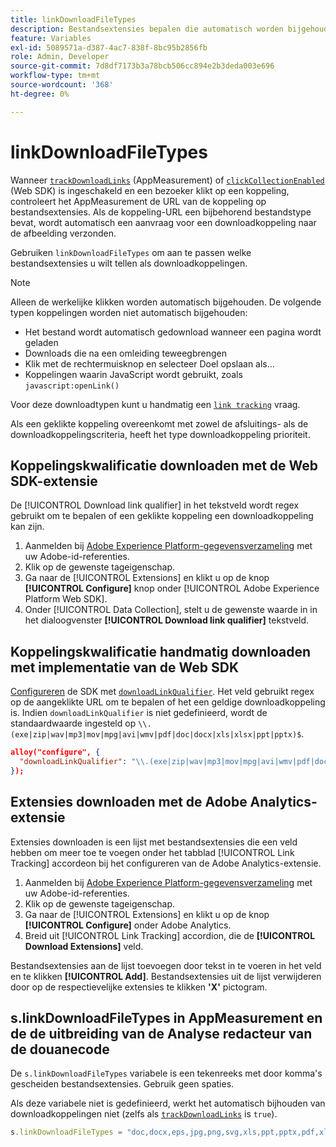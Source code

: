 ```yaml
---
title: linkDownloadFileTypes
description: Bestandsextensies bepalen die automatisch worden bijgehouden als downloadkoppelingen.
feature: Variables
exl-id: 5089571a-d387-4ac7-838f-8bc95b2856fb
role: Admin, Developer
source-git-commit: 7d8df7173b3a78bcb506cc894e2b3deda003e696
workflow-type: tm+mt
source-wordcount: '368'
ht-degree: 0%

---
```


# linkDownloadFileTypes

Wanneer [`trackDownloadLinks`](trackdownloadlinks.md) (AppMeasurement) of [`clickCollectionEnabled`](trackdownloadlinks.md) (Web SDK) is ingeschakeld en een bezoeker klikt op een koppeling, controleert het AppMeasurement de URL van de koppeling op bestandsextensies. Als de koppeling-URL een bijbehorend bestandstype bevat, wordt automatisch een aanvraag voor een downloadkoppeling naar de afbeelding verzonden.

Gebruiken `linkDownloadFileTypes` om aan te passen welke bestandsextensies u wilt tellen als downloadkoppelingen.

>[!NOTE]
>
>Alleen de werkelijke klikken worden automatisch bijgehouden. De volgende typen koppelingen worden niet automatisch bijgehouden:
>
>* Het bestand wordt automatisch gedownload wanneer een pagina wordt geladen
>* Downloads die na een omleiding teweegbrengen
>* Klik met de rechtermuisknop en selecteer Doel opslaan als...
>* Koppelingen waarin JavaScript wordt gebruikt, zoals `javascript:openLink()`
>
>Voor deze downloadtypen kunt u handmatig een [`link tracking`](../functions/tl-method.md) vraag.

Als een geklikte koppeling overeenkomt met zowel de afsluitings- als de downloadkoppelingscriteria, heeft het type downloadkoppeling prioriteit.

## Koppelingskwalificatie downloaden met de Web SDK-extensie

De [!UICONTROL Download link qualifier] in het tekstveld wordt regex gebruikt om te bepalen of een geklikte koppeling een downloadkoppeling kan zijn.

1. Aanmelden bij [Adobe Experience Platform-gegevensverzameling](https://experience.adobe.com/data-collection) met uw Adobe-id-referenties.
1. Klik op de gewenste tageigenschap.
1. Ga naar de [!UICONTROL Extensions] en klikt u op de knop **[!UICONTROL Configure]** knop onder [!UICONTROL Adobe Experience Platform Web SDK].
1. Onder [!UICONTROL Data Collection], stelt u de gewenste waarde in in het dialoogvenster **[!UICONTROL Download link qualifier]** tekstveld.

## Koppelingskwalificatie handmatig downloaden met implementatie van de Web SDK

[Configureren](https://experienceleague.adobe.com/docs/experience-platform/edge/fundamentals/configuring-the-sdk.html) de SDK met [`downloadLinkQualifier`](https://experienceleague.adobe.com/docs/experience-platform/edge/data-collection/track-links.html#automaticLinkTracking). Het veld gebruikt regex op de aangeklikte URL om te bepalen of het een geldige downloadkoppeling is. Indien `downloadLinkQualifier` is niet gedefinieerd, wordt de standaardwaarde ingesteld op `\\.(exe|zip|wav|mp3|mov|mpg|avi|wmv|pdf|doc|docx|xls|xlsx|ppt|pptx)$`.

```json
alloy("configure", {
  "downloadLinkQualifier": "\\.(exe|zip|wav|mp3|mov|mpg|avi|wmv|pdf|doc|docx|xls|xlsx|ppt|pptx)$"
});
```

## Extensies downloaden met de Adobe Analytics-extensie

Extensies downloaden is een lijst met bestandsextensies die een veld hebben om meer toe te voegen onder het tabblad [!UICONTROL Link Tracking] accordeon bij het configureren van de Adobe Analytics-extensie.

1. Aanmelden bij [Adobe Experience Platform-gegevensverzameling](https://experience.adobe.com/data-collection) met uw Adobe-id-referenties.
2. Klik op de gewenste tageigenschap.
3. Ga naar de [!UICONTROL Extensions] en klikt u op de knop **[!UICONTROL Configure]** onder Adobe Analytics.
4. Breid uit [!UICONTROL Link Tracking] accordion, die de **[!UICONTROL Download Extensions]** veld.

Bestandsextensies aan de lijst toevoegen door tekst in te voeren in het veld en te klikken **[!UICONTROL Add]**. Bestandsextensies uit de lijst verwijderen door op de respectievelijke extensies te klikken **&#39;X&#39;** pictogram.

## s.linkDownloadFileTypes in AppMeasurement en de de uitbreiding van de Analyse redacteur van de douanecode

De `s.linkDownloadFileTypes` variabele is een tekenreeks met door komma&#39;s gescheiden bestandsextensies. Gebruik geen spaties.

Als deze variabele niet is gedefinieerd, werkt het automatisch bijhouden van downloadkoppelingen niet (zelfs als [`trackDownloadLinks`](trackdownloadlinks.md) is `true`).

```js
s.linkDownloadFileTypes = "doc,docx,eps,jpg,png,svg,xls,ppt,pptx,pdf,xlsx,tab,csv,zip,txt,vsd,vxd,xml,js,css,rar,exe,wma,mov,avi,wmv,mp3,wav,m4v";
```
